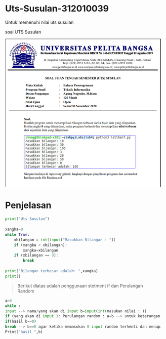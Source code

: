 # Uts-Susulan-312010039
Untuk memenuhi nilai uts susulan

soal UTS Susulan

![Foto/soaluts2](Foto/soaluts2.PNG)

# Penjelasan

```python
print("Uts Susulan")

xangka=0
while True:
    xbilangan = int(input("Masukkan Bilangan : "))
    if (xangka < xbilangan):
        xangka=xbilangan
    if (xbilangan == 0):
        break

print("Bilangan terbesar adalah: ",xangka)
print()
```
> Berikut diatas adalah penggunaan stetment if dan Perulangan Random 

```python
a=0
while :
input --> nama/yang akan di input b=input(int(masukan nilai : ))
if (yang akan di input ): Perulangan random : a=b --> untuk keterangan perulangan
if(hasil b==0)
break --> b==0 agar ketika memasukan 0 input random terhenti dan menapilkan hasil pada print bagian bawah
Print("hasil ",b)
```


